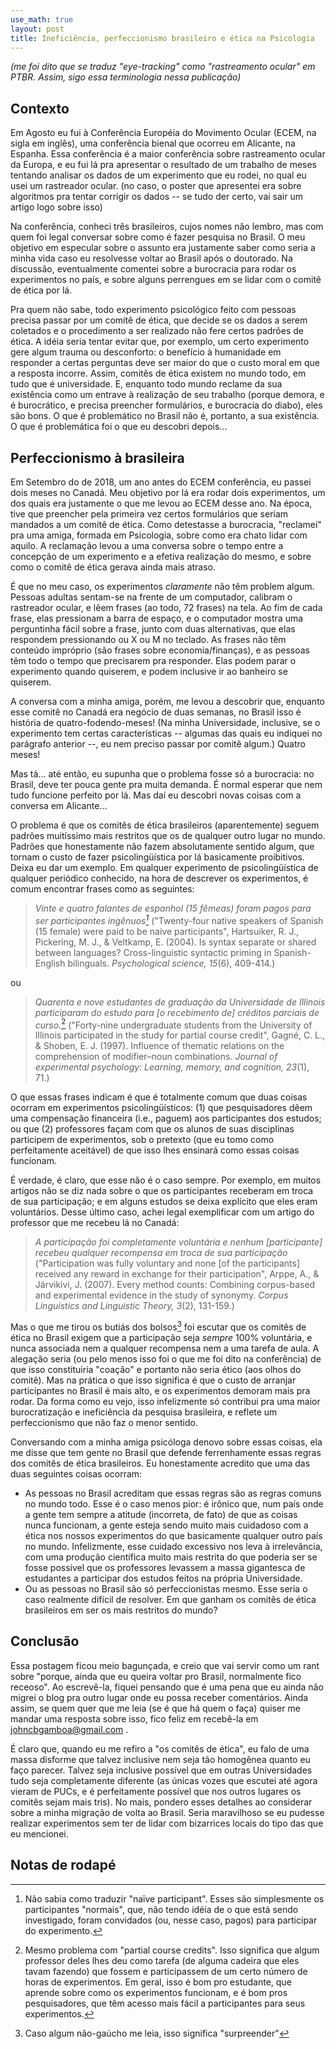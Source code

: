 ```yaml
---
use_math: true
layout: post
title: Ineficiência, perfeccionismo brasileiro e ética na Psicologia
---
```


_(me foi dito que se traduz "eye-tracking" como "rastreamento ocular" em PTBR.
Assim, sigo essa terminologia nessa publicação)_

Contexto
--------

Em Agosto eu fui à Conferência Européia do Movimento Ocular (ECEM, na sigla em
inglês), uma conferência bienal que ocorreu em Alicante, na Espanha. Essa
conferência é a maior conferência sobre rastreamento ocular da Europa, e eu fui
lá pra apresentar o resultado de um trabalho de meses tentando analisar os
dados de um experimento que eu rodei, no qual eu usei um rastreador ocular.
(no caso, o poster que apresentei era sobre algoritmos pra tentar corrigir os
dados -- se tudo der certo, vai sair um artigo logo sobre isso)

Na conferência, conheci três brasileiros, cujos nomes não lembro, mas com quem
foi legal conversar sobre como é fazer pesquisa no Brasil. O meu objetivo em
especular sobre o assunto era justamente saber como seria a minha vida caso eu
resolvesse voltar ao Brasil após o doutorado. Na discussão, eventualmente
comentei sobre a burocracia para rodar os experimentos no país, e sobre alguns
perrengues em se lidar com o comitê de ética por lá.

Pra quem não sabe, todo experimento psicológico feito com pessoas precisa
passar por um comitê de ética, que decide se os dados a serem coletados e o
procedimento a ser realizado não fere certos padrões de ética. A idéia seria
tentar evitar que, por exemplo, um certo experimento gere algum trauma ou
desconforto: o benefício à humanidade em responder a certas perguntas deve ser
maior do que o custo moral em que a resposta incorre.
Assim, comitês de ética existem no mundo todo, em tudo que é universidade. E,
enquanto todo mundo reclame da sua existência como um entrave à realização de
seu trabalho (porque demora, e é burocrático, e precisa preencher formulários,
e burocracia do diabo), eles são bons. O que é problemático no Brasil não é,
portanto, a sua existência. O que é problemática foi o que eu descobri
depois...


Perfeccionismo à brasileira
---------------------------

Em Setembro do de 2018, um ano antes do ECEM conferência, eu passei dois meses
no Canadá. Meu objetivo por lá era rodar dois experimentos, um dos quais era
justamente o que me levou ao ECEM desse ano. Na época, tive que preencher pela
primeira vez certos formulários que seriam mandados a um comitê de ética. Como
detestasse a burocracia, "reclamei" pra uma amiga, formada em Psicologia,
sobre como era chato lidar com aquilo. A reclamação levou a uma conversa sobre
o tempo entre a concepção de um experimento e a efetiva realização do mesmo, e
sobre como o comitê de ética gerava ainda mais atraso.

É que no meu caso, os experimentos *claramente* não têm problem algum.
Pessoas adultas sentam-se na frente de um computador, calibram o rastreador
ocular, e lêem frases (ao todo, 72 frases) na tela. Ao fim de cada frase,
elas pressionam a barra
de espaço, e o computador mostra uma perguntinha fácil sobre a frase, junto
com duas alternativas, que elas respondem pressionando ou X ou M no teclado.
As frases não têm conteúdo impróprio (são frases sobre economia/finanças), e
as pessoas têm todo o tempo que precisarem pra responder. Elas podem parar o
experimento quando quiserem, e podem inclusive ir ao banheiro se quiserem.

A conversa com a minha amiga, porém, me levou a descobrir que, enquanto esse
comitê no Canadá era negócio de duas semanas, no Brasil isso é história de
quatro-fodendo-meses! (Na minha Universidade, inclusive, se o experimento tem
certas características -- algumas das quais eu indiquei no parágrafo anterior
--, eu nem preciso passar por comitê algum.) Quatro meses!

Mas tá... até então, eu supunha que o problema fosse só a burocracia: no
Brasil, deve ter pouca gente pra muita demanda. É normal esperar que nem tudo
funcione perfeito por lá. Mas daí eu descobri novas coisas com a conversa em
Alicante...

O problema é que os comitês de ética brasileiros (aparentemente) seguem
padrões muitíssimo mais restritos que os de qualquer outro lugar no mundo.
Padrões que honestamente não fazem absolutamente sentido algum, que tornam
o custo de fazer psicolingüística por lá basicamente proibitivos. Deixa eu
dar um exemplo. Em qualquer experimento de psicolingüística de qualquer
periódico conhecido, na hora de descrever os experimentos, é comum encontrar
frases como as seguintes:

>_Vinte e quatro	falantes de espanhol (15 fêmeas) foram pagos para ser
>participantes ingênuos[^1]_ ("Twenty-four native speakers of Spanish (15
>female) were paid to be naive participants", Hartsuiker, R. J., Pickering,
>M. J., & Veltkamp, E. (2004). Is syntax separate or shared between
>languages? Cross-linguistic syntactic priming in Spanish-English
>bilinguals. _Psychological science, 15_(6), 409-414.)

ou

>_Quarenta e nove estudantes de graduação da Universidade de Illinois
>participaram do estudo para [o recebimento de] créditos parciais de
>curso._[^2]
>("Forty-nine undergraduate students from the University of Illinois
>participated in the study for partial course credit", Gagné, C. L., &
>Shoben, E. J. (1997). Influence of thematic relations on the
>comprehension of modifier–noun combinations. _Journal of experimental
>psychology: Learning, memory, and cognition, 23_(1), 71.)

O que essas frases indicam é que é totalmente comum que duas coisas
ocorram em experimentos psicolingüísticos: (1) que pesquisadores dêem uma
compensação financeira (i.e., paguem) aos participantes dos estudos; ou
que (2) professores façam com que os alunos de suas disciplinas participem
de experimentos, sob o pretexto (que eu tomo como perfeitamente aceitável)
de que isso lhes ensinará como essas coisas funcionam.

É verdade, é claro, que esse não é o caso sempre. Por exemplo, em muitos
artigos não se diz nada sobre o que os participantes receberam em troca de
sua participação; e em alguns estudos se deixa explícito que eles eram
voluntários. Desse último caso, achei legal exemplificar com um artigo do
professor que me recebeu lá no Canadá:

>_A participação foi completamente voluntária e nenhum [participante]
>recebeu qualquer recompensa em troca de sua participação_
>("Participation was fully voluntary and none [of the participants] received
>any reward in exchange for their participation", Arppe, A., & Järvikivi,
>J. (2007). Every method counts: Combining corpus-based and experimental
>evidence in the study of synonymy. _Corpus Linguistics and Linguistic
>Theory, 3_(2), 131-159.)

Mas o que me tirou os butiás dos bolsos[^3] foi escutar que os comitês de
ética no Brasil exigem que a participação seja _sempre_ 100% voluntária,
e nunca associada nem a qualquer recompensa nem a uma tarefa de aula.
A alegação seria (ou pelo menos isso foi o que me foi dito na conferência)
de que isso constituiria "coação" e portanto não seria ético (aos olhos do
comitê). Mas na prática
o que isso significa é que o custo de arranjar participantes
no Brasil é mais alto, e os experimentos demoram mais pra rodar.
Da forma como eu vejo, isso infelizmente só contribui pra uma maior
burocratização e ineficiência da pesquisa brasileira, e reflete um
perfeccionismo que não faz o menor sentido.

Conversando com a minha amiga psicóloga denovo sobre essas coisas, ela me
disse que tem gente no Brasil que defende ferrenhamente essas regras dos
comitês de ética brasileiros. Eu honestamente acredito que uma das duas
seguintes coisas ocorram:

 * As pessoas no Brasil acreditam que essas regras são as regras comuns no
   mundo todo. Esse é o caso menos pior: é irônico que, num país onde a
   gente tem sempre a atitude (incorreta, de fato) de que as coisas nunca
   funcionam, a gente esteja sendo
   muito mais cuidadoso com a ética nos nossos experimentos do que
   basicamente qualquer outro país no mundo. Infelizmente, esse cuidado
   excessivo nos leva à irrelevância, com uma produção científica muito
   mais restrita do que poderia ser se fosse possível que os professores
   levassem a massa gigantesca de estudantes a participar dos estudos
   feitos na própria Universidade.
 * Ou as pessoas no Brasil são só perfeccionistas mesmo. Esse seria o
   caso realmente difícil de resolver. Em que ganham os comitês de ética
   brasileiros em ser os mais restritos do mundo?


Conclusão
---------

Essa postagem ficou meio bagunçada, e creio que vai servir como um rant
sobre "porque, ainda que eu queira voltar pro Brasil, normalmente fico
receoso". Ao escrevê-la, fiquei pensando que é uma pena que eu ainda não
migrei o blog pra outro lugar onde eu possa receber comentários.
Ainda assim, se quem quer que me leia (se é que há quem o faça) quiser
me mandar uma resposta sobre isso, fico feliz em recebê-la em
johncbgamboa@gmail.com .

É claro que, quando eu me refiro a "os comitês de ética", eu falo de uma
massa disforme que talvez inclusive nem seja tão homogênea quanto eu faço
parecer. Talvez seja inclusive possível que em outras Universidades tudo
seja completamente diferente (as únicas vozes que escutei até agora
vieram de PUCs, e é perfeitamente possível que nos outros lugares os
comitês sejam mais tris).
No mais, pondero esses detalhes ao considerar sobre a minha migração de
volta ao Brasil. Seria maravilhoso se eu pudesse realizar experimentos
sem ter de lidar com bizarrices locais do tipo das que eu mencionei.




Notas de rodapé
---------------

[^1]: Não sabia como traduzir "naïve participant". Esses são simplesmente os participantes "normais", que, não tendo idéia de o que está sendo investigado, foram convidados (ou, nesse caso, pagos) para participar do experimento.

[^2]: Mesmo problema com "partial course credits". Isso significa que algum professor deles lhes deu como tarefa (de alguma cadeira que eles tavam fazendo) que fossem e participassem de um certo número de horas de experimentos. Em geral, isso é bom pro estudante, que aprende sobre como os experimentos funcionam, e é bom pros pesquisadores, que têm acesso mais fácil a participantes para seus experimentos.

[^3]: Caso algum não-gaúcho me leia, isso significa "surpreender"







